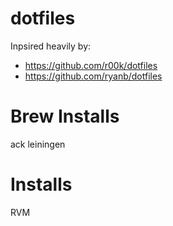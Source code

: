 dotfiles
========

Inpsired heavily by: 
- https://github.com/r00k/dotfiles
- https://github.com/ryanb/dotfiles

# Brew Installs

ack
leiningen

# Installs
RVM

